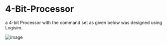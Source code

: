 # 4-Bit-Processor


a 4-bit Processor with the command set as given below was designed using Logisim.
 
 
 
![image](https://user-images.githubusercontent.com/58894466/127525328-5d8728ae-10de-460c-a9e4-03322f9a7377.png)
